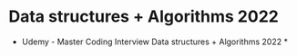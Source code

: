 # Data structures + Algorithms 2022
* Udemy - Master Coding Interview Data structures + Algorithms 2022 *
